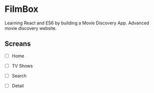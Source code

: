 # FilmBox
Learning React and ES6 by building a Movie Discovery App.
Advanced movie discovery website.

## Screans
- [ ] Home
- [ ] TV Shows
- [ ] Search
- [ ] Detail


